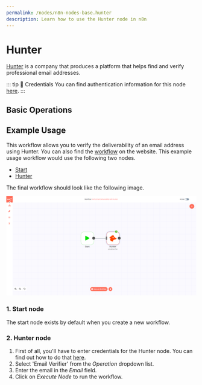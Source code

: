 ```yaml
---
permalink: /nodes/n8n-nodes-base.hunter
description: Learn how to use the Hunter node in n8n
---
```


# Hunter

[Hunter](https://hunter.io/) is a company that produces a platform that helps find and verify professional email addresses.

::: tip 🔑 Credentials
You can find authentication information for this node [here](../../../credentials/Hunter/README.md).
:::

## Basic Operations

<Resource node="Hunter" />


## Example Usage

This workflow allows you to verify the deliverability of an email address using Hunter. You can also find the [workflow](https://n8n.io/workflows/519) on the website. This example usage workflow would use the following two nodes.
- [Start](../../core-nodes/Start/README.md)
- [Hunter]()

The final workflow should look like the following image.

![A workflow with the Hunter node](./workflow.png)

### 1. Start node

The start node exists by default when you create a new workflow.

### 2. Hunter node

1. First of all, you'll have to enter credentials for the Hunter node. You can find out how to do that [here](../../../credentials/Hunter/README.md).
2. Select 'Email Verifier' from the *Operation* dropdown list.
3. Enter the email in the *Email* field.
4. Click on *Execute Node* to run the workflow.
